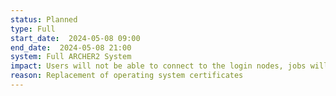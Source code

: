 ```yaml
---
status: Planned
type: Full 
start_date:  2024-05-08 09:00
end_date:  2024-05-08 21:00
system: Full ARCHER2 System 
impact: Users will not be able to connect to the login nodes, jobs will not run and users will be unable to access data during this maintenance
reason: Replacement of operating system certificates 
---
```

